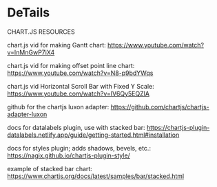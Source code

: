 # DeTails


CHART.JS RESOURCES

chart.js vid for making Gantt chart:
https://www.youtube.com/watch?v=InMnGwP7iX4

chart.js vid for making offset point line chart:
https://www.youtube.com/watch?v=N8-p9bdYWqs

chart.js vid Horizontal Scroll Bar with Fixed Y Scale:
https://www.youtube.com/watch?v=IV6Qy5EQZlA

github for the chartjs luxon adapter:
https://github.com/chartjs/chartjs-adapter-luxon

docs for datalabels plugin, use with stacked bar:
https://chartjs-plugin-datalabels.netlify.app/guide/getting-started.html#installation

docs for styles plugin; adds shadows, bevels, etc.:
https://nagix.github.io/chartjs-plugin-style/

example of stacked bar chart:
https://www.chartjs.org/docs/latest/samples/bar/stacked.html

